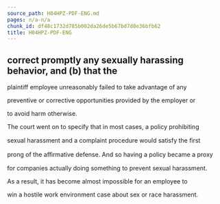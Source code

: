 ```yaml
---
source_path: H04HPZ-PDF-ENG.md
pages: n/a-n/a
chunk_id: df48c1732d785b002da26de5b67bd7d8e36bfb62
title: H04HPZ-PDF-ENG
---
```

## correct promptly any sexually harassing behavior, and (b) that the

plaintiff employee unreasonably failed to take advantage of any

preventive or corrective opportunities provided by the employer or

to avoid harm otherwise.

The court went on to specify that in most cases, a policy prohibiting

sexual harassment and a complaint procedure would satisfy the ﬁrst

prong of the aﬃrmative defense. And so having a policy became a proxy

for companies actually doing something to prevent sexual harassment.

As a result, it has become almost impossible for an employee to

win a hostile work environment case about sex or race harassment.

